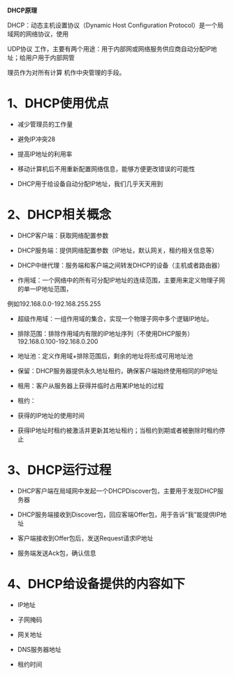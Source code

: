 **DHCP原理**

DHCP：动态主机设置协议（Dynamic Host Configuration Protocol）是一个局域网的网络协议，使用

UDP协议 工作，主要有两个用途：用于内部网或网络服务供应商自动分配IP地址；给用户用于内部网管

理员作为对所有计算 机作中央管理的手段。

# 1、DHCP使用优点

- 减少管理员的工作量

- 避免IP冲突28

- 提高IP地址的利用率

- 移动计算机后不用重新配置网络信息，能够方便更改错误的可能性

- DHCP用于给设备自动分配IP地址，我们几乎天天用到

# 2、DHCP相关概念

- DHCP客户端：获取网络配置参数

- DHCP服务端：提供网络配置参数（IP地址，默认网关，租约相关信息等）

- DHCP中继代理：服务端和客户端之间转发DHCP的设备（主机或者路由器）

- 作用域：一个网络中的所有可分配IP地址的连续范围，主要用来定义物理子网的单一IP地址范围，

例如192.168.0.0-192.168.255.255

- 超级作用域：一组作用域的集合，实现一个物理子网中多个逻辑IP地址。

- 排除范围：排除作用域内有限的IP地址序列（不使用DHCP服务）192.168.0.100-192.168.0.200

- 地址池：定义作用域+排除范围后，剩余的地址将形成可用地址池

- 保留：DHCP服务器提供永久地址租约，确保客户端始终使用相同的IP地址

- 租用：客户从服务器上获得并临时占用某IP地址的过程

- 租约：

- 获得的IP地址的使用时间

- 获得IP地址时租约被激活并更新其地址租约；当租约到期或者被删除时租约停止

# 3、DHCP运行过程

- DHCP客户端在局域网中发起一个DHCPDiscover包，主要用于发现DHCP服务器

- DHCP服务端接收到Discover包，回应客端Offer包，用于告诉“我”能提供IP地址

- 客户端接收到Offer包后，发送Request请求IP地址

- 服务端发送Ack包，确认信息

# 4、DHCP给设备提供的内容如下

- IP地址

- 子网掩码

- 网关地址

- DNS服务器地址

- 租约时间